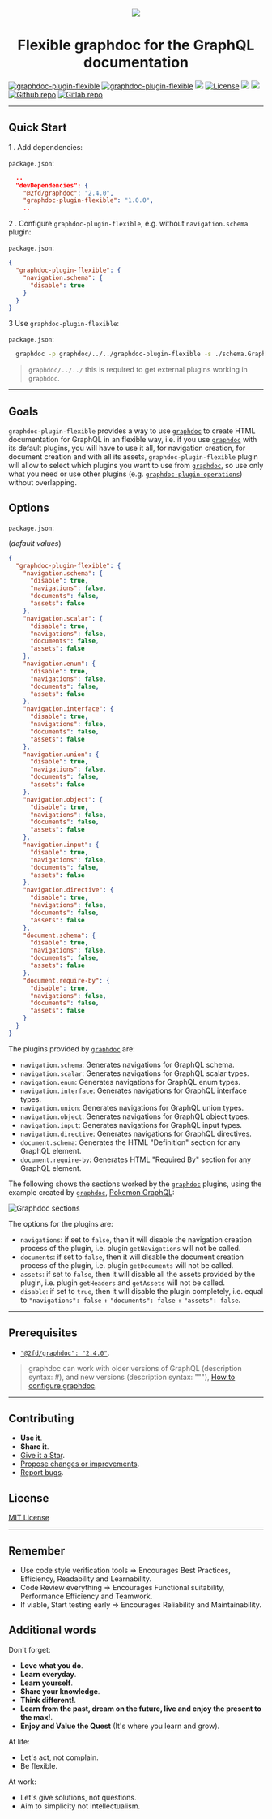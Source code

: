 <p align="center">
  <br/>
  <a href="https://graphdoc-plugins.github.io"><img src="docs/graphdoc-plugin-flexible.png" alt=" "/></a>
</p>

<h1 align="center">Flexible graphdoc for the GraphQL documentation</h1>

[![graphdoc-plugin-flexible](https://badgen.net/badge/homepage/graphdoc-plugin-flexible/blue)](https://graphdoc-plugins.github.io)
[![graphdoc-plugin-flexible](https://badgen.net/badge/npm%20pack/graphdoc-plugin-flexible/blue)](https://www.npmjs.com/package/graphdoc-plugin-flexible)
[![ ](https://badgen.net/npm/v/graphdoc-plugin-flexible)](https://www.npmjs.com/package/graphdoc-plugin-flexible)
[![License](https://img.shields.io/github/license/mashape/apistatus.svg)](LICENSE.txt)
[![ ](https://badgen.net/badge/test/passing/green)](https://gmullerb.gitlab.io/graphdoc-plugin-flexible/tests/tests_report.html)
[![ ](https://gitlab.com/gmullerb/graphdoc-plugin-flexible/badges/master/coverage.svg)](https://gmullerb.gitlab.io/graphdoc-plugin-flexible/coverage/index.html)
[![Github repo](https://badgen.net/badge/icon/github?icon=github&label)](https://github.com/gmullerb/graphdoc-plugin-flexible)
[![Gitlab repo](https://badgen.net/badge/icon/gitlab?icon=gitlab&label)](https://gitlab.com/gmullerb/graphdoc-plugin-flexible)
__________________

## Quick Start

1 . Add dependencies:

`package.json`:

```json
  ..
  "devDependencies": {
    "@2fd/graphdoc": "2.4.0",
    "graphdoc-plugin-flexible": "1.0.0",
    ..
```

2 . Configure `graphdoc-plugin-flexible`, e.g. without `navigation.schema` plugin:

`package.json`:

```json
{
  "graphdoc-plugin-flexible": {
    "navigation.schema": {
      "disable": true
    }
  }
}
```

3 Use `graphdoc-plugin-flexible`:

`package.json`:

```sh
  graphdoc -p graphdoc/../../graphdoc-plugin-flexible -s ./schema.GraphQL -o ./build/documentation
```

> `graphdoc/../../` this is required to get external plugins working in `graphdoc`.
__________________

## Goals

`graphdoc-plugin-flexible` provides a way to use [`graphdoc`](https://www.npmjs.com/package/@2fd/graphdoc) to create HTML documentation for GraphQL in an flexible way, i.e. if you use [`graphdoc`](https://github.com/2fd/graphdoc) with its default plugins, you will have to use it all, for navigation creation, for document creation and with all its assets, `graphdoc-plugin-flexible` plugin will allow to select which plugins you want to use from [`graphdoc`](https://www.npmjs.com/package/@2fd/graphdoc), so use only what you need or use other plugins (e.g. [`graphdoc-plugin-operations`](https://www.npmjs.com/package/graphdoc-plugin-flexible)) without overlapping.

## Options

`package.json`:

(*default values*)

```json
{
  "graphdoc-plugin-flexible": {
    "navigation.schema": {
      "disable": true,
      "navigations": false,
      "documents": false,
      "assets": false
    },
    "navigation.scalar": {
      "disable": true,
      "navigations": false,
      "documents": false,
      "assets": false
    },
    "navigation.enum": {
      "disable": true,
      "navigations": false,
      "documents": false,
      "assets": false
    },
    "navigation.interface": {
      "disable": true,
      "navigations": false,
      "documents": false,
      "assets": false
    },
    "navigation.union": {
      "disable": true,
      "navigations": false,
      "documents": false,
      "assets": false
    },
    "navigation.object": {
      "disable": true,
      "navigations": false,
      "documents": false,
      "assets": false
    },
    "navigation.input": {
      "disable": true,
      "navigations": false,
      "documents": false,
      "assets": false
    },
    "navigation.directive": {
      "disable": true,
      "navigations": false,
      "documents": false,
      "assets": false
    },
    "document.schema": {
      "disable": true,
      "navigations": false,
      "documents": false,
      "assets": false
    },
    "document.require-by": {
      "disable": true,
      "navigations": false,
      "documents": false,
      "assets": false
    }
  }
}
```

The plugins provided by [`graphdoc`](https://www.npmjs.com/package/@2fd/graphdoc) are:

* `navigation.schema`: Generates navigations for GraphQL schema.
* `navigation.scalar`: Generates navigations for GraphQL scalar types.
* `navigation.enum`: Generates navigations for GraphQL enum types.
* `navigation.interface`: Generates navigations for GraphQL interface types.
* `navigation.union`: Generates navigations for GraphQL union types.
* `navigation.object`: Generates navigations for GraphQL object types.
* `navigation.input`: Generates navigations for GraphQL input types.
* `navigation.directive`: Generates navigations for GraphQL directives.
* `document.schema`: Generates the HTML "Definition" section for any GraphQL element.
* `document.require-by`: Generates HTML "Required By" section for any GraphQL element.

The following shows the sections worked by the [`graphdoc`](https://www.npmjs.com/package/@2fd/graphdoc) plugins, using the example created by [`graphdoc`](https://www.npmjs.com/package/@2fd/graphdoc), [Pokemon GraphQL](https://2fd.github.io/graphdoc/pokemon/pokemonattack.doc.html):

![Graphdoc sections](docs/graphdoc-sections.svg)

The options for the plugins are:

* `navigations`: if set to `false`, then it will disable the navigation creation process of the plugin, i.e. plugin `getNavigations` will not be called.
* `documents`: if set to `false`, then it will disable the document creation process of the plugin, i.e. plugin `getDocuments` will not be called.
* `assets`: if set to `false`, then it will disable all the assets provided by the plugin, i.e. plugin `getHeaders` and `getAssets` will not be called.
* `disable`: if set to `true`, then it will disable the plugin completely, i.e. equal to `"navigations": false` + `"documents": false` + `"assets": false`.

__________________

## Prerequisites

* [`"@2fd/graphdoc": "2.4.0"`](https://www.npmjs.com/package/@2fd/graphdoc/v/2.4.0).

> graphdoc can work with older versions of GraphQL (description syntax: #), and new versions (description syntax: """), [How to configure graphdoc](https://graphdoc-plugins.github.io/docs/how-to-configure-graphdoc.html).

__________________

## Contributing

* **Use it**.
* **Share it**.
* [Give it a Star](https://github.com/gmullerb/eslint-plugin-regex).
* [Propose changes or improvements](https://github.com/gmullerb/eslint-plugin-regex/issues).
* [Report bugs](https://github.com/gmullerb/eslint-plugin-regex/issues).

## License

[MIT License](LICENSE.txt)
__________________

## Remember

* Use code style verification tools => Encourages Best Practices, Efficiency, Readability and Learnability.
* Code Review everything => Encourages Functional suitability, Performance Efficiency and Teamwork.
* If viable, Start testing early => Encourages Reliability and Maintainability.

## Additional words

Don't forget:

* **Love what you do**.
* **Learn everyday**.
* **Learn yourself**.
* **Share your knowledge**.
* **Think different!**.
* **Learn from the past, dream on the future, live and enjoy the present to the max!**.
* **Enjoy and Value the Quest** (It's where you learn and grow).

At life:

* Let's act, not complain.
* Be flexible.

At work:

* Let's give solutions, not questions.
* Aim to simplicity not intellectualism.
